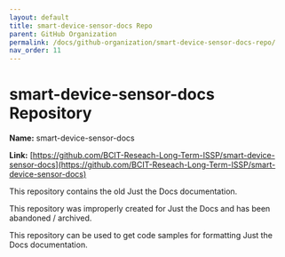 ```yaml
---
layout: default
title: smart-device-sensor-docs Repo
parent: GitHub Organization
permalink: /docs/github-organization/smart-device-sensor-docs-repo/
nav_order: 11
---
```


# smart-device-sensor-docs Repository

**Name:** smart-device-sensor-docs

**Link:** [https://github.com/BCIT-Reseach-Long-Term-ISSP/smart-device-sensor-docs](https://github.com/BCIT-Reseach-Long-Term-ISSP/smart-device-sensor-docs)

This repository contains the old Just the Docs documentation.

This repository was improperly created for Just the Docs and has been abandoned / archived.

This repository can be used to get code samples for formatting Just the Docs documentation.
